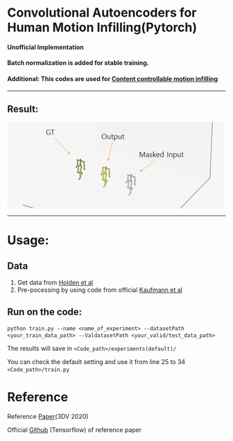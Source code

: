 # Convolutional Autoencoders for Human Motion Infilling(Pytorch)

#### Unofficial Implementation

#### Batch normalization is added for stable training.

#### Additional: This codes are used for [Content controllable motion infilling](https://github.com/rlgnswk/Content-controllable-motion-infilling)

-----------------

## Result:
<p float="center">
  <img src="./fig/imple_result.gif" width="500" />

</p>


----------
# Usage:

## Data

1. Get data from [Holden et al](https://theorangeduck.com/page/deep-learning-framework-character-motion-synthesis-and-editing)
2. Pre-pocessing by using code from official [Kaufmann et al](https://github.com/eth-ait/motion-infilling/tree/be814cfe971ec58d0e66c7644db3cdc89f71d092)


## Run on the code:

```
python train.py --name <name_of_experiment> --datasetPath <your_train_data_path> --ValdatasetPath <your_valid/test_data_path> 
```

The results will save in ```<Code_path>/experiments(default)/```

You can check the default setting and use it from line 25 to 34 ```<Code_path>/train.py```

# Reference
Reference [Paper](https://arxiv.org/abs/2010.11531)(3DV 2020)

Official [Github](https://github.com/eth-ait/motion-infilling/tree/be814cfe971ec58d0e66c7644db3cdc89f71d092) (Tensorflow) of reference paper

